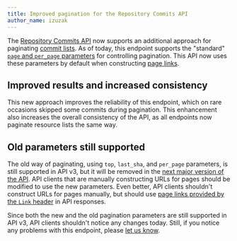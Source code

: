 ```yaml
---
title: Improved pagination for the Repository Commits API
author_name: izuzak
---
```


The [Repository Commits API](/v3/repos/commits/) now supports an additional approach for paginating [commit lists](/v3/repos/commits/#list-commits-on-a-repository). As of today, this endpoint supports the "standard" [`page` and `per_page` parameters](/v3/#pagination) for controlling pagination. This API now uses these parameters by default when constructing [page links](/v3/#pagination).

## Improved results and increased consistency

This new approach improves the reliability of this endpoint, which on rare occasions skipped some commits during pagination. This enhancement also increases the overall consistency of the API, as all endpoints now paginate resource lists the same way.

## Old parameters still supported

The old way of paginating, using `top`, `last_sha`, and `per_page` parameters, is still supported in API v3, but it will be removed in the [next major version of the API](https://developer.github.com/v3/versions/#v3-deprecations). API clients that are manually constructing URLs for pages should be modified to use the new parameters. Even better, API clients shouldn't construct URLs for pages manually, but should use [page links provided by the `Link` header](/guides/traversing-with-pagination/) in API responses.

Since both the new and the old pagination parameters are still supported in API v3, API clients shouldn't notice any changes today. Still, if you notice any problems with this endpoint, please [let us know](https://github.com/contact?form%5Bsubject%5D=API:+Commits+pagination+improvements).
